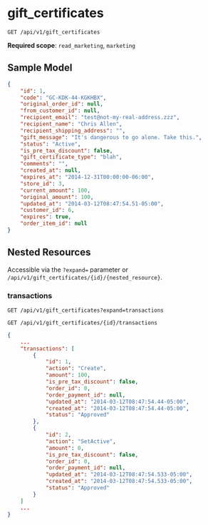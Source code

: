 gift_certificates
=================

```shell
GET /api/v1/gift_certificates
```

**Required scope**: `read_marketing`, `marketing`

Sample Model
------------

```json
{
	"id": 1,
	"code": "GC-KDK-44-KGKHBX",
	"original_order_id": null,
	"from_customer_id": null,
	"recipient_email": "test@not-my-real-address.zzz",
	"recipient_name": "Chris Allen",
	"recipient_shipping_address": "",
	"gift_message": "It's dangerous to go alone. Take this.",
	"status": "Active",
	"is_pre_tax_discount": false,
	"gift_certificate_type": "blah",
	"comments": "",
	"created_at": null,
	"expires_at": "2014-12-31T00:00:00-06:00",
	"store_id": 3,
	"current_amount": 100,
	"original_amount": 100,
	"updated_at": "2014-03-12T08:47:54.51-05:00",
	"customer_id": 6,
	"expires": true,
	"order_item_id": null
}
```

Nested Resources
----------------

Accessible via the `?expand=` parameter or `/api/v1/gift_certificates/{id}/{nested_resource}`.

### transactions

```shell
GET /api/v1/gift_certificates?expand=transactions
```

```shell
GET /api/v1/gift_certificates/{id}/transactions
```

```json
{
	...
	"transactions": [
		{
			"id": 1,
			"action": "Create",
			"amount": 100,
			"is_pre_tax_discount": false,
			"order_id": 0,
			"order_payment_id": null,
			"updated_at": "2014-03-12T08:47:54.44-05:00",
			"created_at": "2014-03-12T08:47:54.44-05:00",
			"status": "Approved"
		},
		{
			"id": 2,
			"action": "SetActive",
			"amount": 0,
			"is_pre_tax_discount": false,
			"order_id": 0,
			"order_payment_id": null,
			"updated_at": "2014-03-12T08:47:54.533-05:00",
			"created_at": "2014-03-12T08:47:54.533-05:00",
			"status": "Approved"
		}
	]
	...
}
```